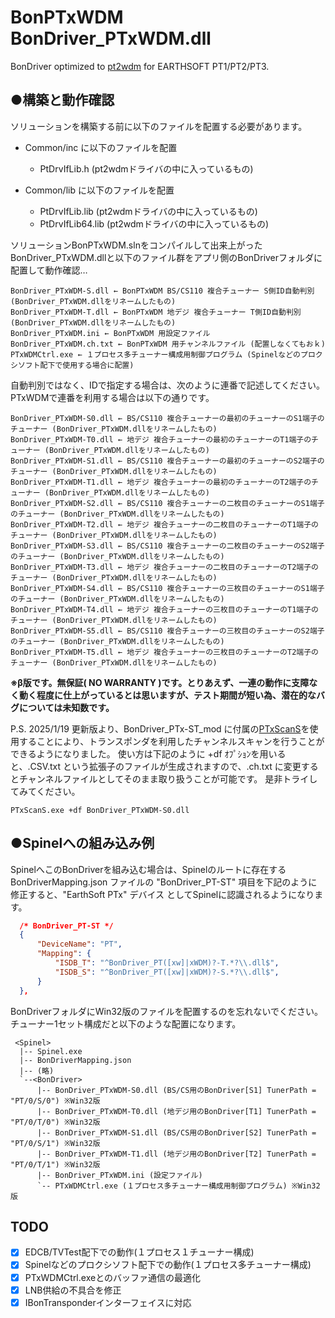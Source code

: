 # BonPTxWDM BonDriver_PTxWDM.dll
BonDriver optimized to [pt2wdm](https://www.vector.co.jp/soft/winnt/hardware/se507005.html) for EARTHSOFT PT1/PT2/PT3.

## ●構築と動作確認

  ソリューションを構築する前に以下のファイルを配置する必要があります。

  - Common/inc に以下のファイルを配置
    - PtDrvIfLib.h  (pt2wdmドライバの中に入っているもの)

  - Common/lib に以下のファイルを配置
    - PtDrvIfLib.lib  (pt2wdmドライバの中に入っているもの)
    - PtDrvIfLib64.lib  (pt2wdmドライバの中に入っているもの)

  ソリューションBonPTxWDM.slnをコンパイルして出来上がったBonDriver_PTxWDM.dllと以下のファイル群をアプリ側のBonDriverフォルダに配置して動作確認…
  ```
  BonDriver_PTxWDM-S.dll ← BonPTxWDM BS/CS110 複合チューナー S側ID自動判別 (BonDriver_PTxWDM.dllをリネームしたもの)
  BonDriver_PTxWDM-T.dll ← BonPTxWDM 地デジ 複合チューナー T側ID自動判別 (BonDriver_PTxWDM.dllをリネームしたもの)
  BonDriver_PTxWDM.ini ← BonPTxWDM 用設定ファイル
  BonDriver_PTxWDM.ch.txt ← BonPTxWDM 用チャンネルファイル (配置しなくてもおｋ)
  PTxWDMCtrl.exe ← １プロセス多チューナー構成用制御プログラム (Spinelなどのプロクシソフト配下で使用する場合に配置)
  ```

  自動判別ではなく、IDで指定する場合は、次のように連番で記述してください。
  PTxWDMで連番を利用する場合は以下の通りです。
  ```
  BonDriver_PTxWDM-S0.dll ← BS/CS110 複合チューナーの最初のチューナーのS1端子のチューナー (BonDriver_PTxWDM.dllをリネームしたもの)
  BonDriver_PTxWDM-T0.dll ← 地デジ 複合チューナーの最初のチューナーのT1端子のチューナー (BonDriver_PTxWDM.dllをリネームしたもの)
  BonDriver_PTxWDM-S1.dll ← BS/CS110 複合チューナーの最初のチューナーのS2端子のチューナー (BonDriver_PTxWDM.dllをリネームしたもの)
  BonDriver_PTxWDM-T1.dll ← 地デジ 複合チューナーの最初のチューナーのT2端子のチューナー (BonDriver_PTxWDM.dllをリネームしたもの)
  BonDriver_PTxWDM-S2.dll ← BS/CS110 複合チューナーの二枚目のチューナーのS1端子のチューナー (BonDriver_PTxWDM.dllをリネームしたもの)
  BonDriver_PTxWDM-T2.dll ← 地デジ 複合チューナーの二枚目のチューナーのT1端子のチューナー (BonDriver_PTxWDM.dllをリネームしたもの)
  BonDriver_PTxWDM-S3.dll ← BS/CS110 複合チューナーの二枚目のチューナーのS2端子のチューナー (BonDriver_PTxWDM.dllをリネームしたもの)
  BonDriver_PTxWDM-T3.dll ← 地デジ 複合チューナーの二枚目のチューナーのT2端子のチューナー (BonDriver_PTxWDM.dllをリネームしたもの)
  BonDriver_PTxWDM-S4.dll ← BS/CS110 複合チューナーの三枚目のチューナーのS1端子のチューナー (BonDriver_PTxWDM.dllをリネームしたもの)
  BonDriver_PTxWDM-T4.dll ← 地デジ 複合チューナーの三枚目のチューナーのT1端子のチューナー (BonDriver_PTxWDM.dllをリネームしたもの)
  BonDriver_PTxWDM-S5.dll ← BS/CS110 複合チューナーの三枚目のチューナーのS2端子のチューナー (BonDriver_PTxWDM.dllをリネームしたもの)
  BonDriver_PTxWDM-T5.dll ← 地デジ 複合チューナーの三枚目のチューナーのT2端子のチューナー (BonDriver_PTxWDM.dllをリネームしたもの)
  ```

  **※β版です。無保証( NO WARRANTY )です。とりあえず、一連の動作に支障なく動く程度に仕上がっているとは思いますが、テスト期間が短い為、潜在的なバグについては未知数です。**

  P.S. 2025/1/19 更新版より、BonDriver_PTx-ST_mod に付属の[PTxScanS](https://github.com/hyrolean/BonDriver_PTx-ST_mod/tree/master/PTxScanS)を使用することにより、トランスポンダを利用したチャンネルスキャンを行うことができるようになりました。
  使い方は下記のように +df ｵﾌﾟｼｮﾝを用いると、.CSV.txt という拡張子のファイルが生成されますので、.ch.txt に変更するとチャンネルファイルとしてそのまま取り扱うことが可能です。 是非トライしてみてください。
  ```
  PTxScanS.exe +df BonDriver_PTxWDM-S0.dll
  ```

## ●Spinelへの組み込み例

 SpinelへこのBonDriverを組み込む場合は、Spinelのルートに存在する BonDriverMapping.json ファイルの "BonDriver_PT-ST" 項目を下記のように修正すると、"EarthSoft PTx" デバイス としてSpinelに認識されるようになります。

  ```json
    /* BonDriver_PT-ST */
    {
        "DeviceName": "PT",
        "Mapping": {
            "ISDB_T": "^BonDriver_PT([xw]|xWDM)?-T.*?\\.dll$",
            "ISDB_S": "^BonDriver_PT([xw]|xWDM)?-S.*?\\.dll$",
        }
    },
  ```

 BonDriverフォルダにWin32版のファイルを配置するのを忘れないでください。チューナー1セット構成だと以下のような配置になります。

  ```
   <Spinel>
    |-- Spinel.exe
    |-- BonDriverMapping.json
    |-- (略)
    `--<BonDriver>
        |-- BonDriver_PTxWDM-S0.dll (BS/CS用のBonDriver[S1] TunerPath = "PT/0/S/0") ※Win32版
        |-- BonDriver_PTxWDM-T0.dll (地デジ用のBonDriver[T1] TunerPath = "PT/0/T/0") ※Win32版
        |-- BonDriver_PTxWDM-S1.dll (BS/CS用のBonDriver[S2] TunerPath = "PT/0/S/1") ※Win32版
        |-- BonDriver_PTxWDM-T1.dll (地デジ用のBonDriver[T2] TunerPath = "PT/0/T/1") ※Win32版
        |-- BonDriver_PTxWDM.ini (設定ファイル)
        `-- PTxWDMCtrl.exe (１プロセス多チューナー構成用制御プログラム) ※Win32版
  ```

## TODO
- [x] EDCB/TVTest配下での動作(１プロセス１チューナー構成)
- [x] Spinelなどのプロクシソフト配下での動作(１プロセス多チューナー構成)
- [x] PTxWDMCtrl.exeとのバッファ通信の最適化
- [x] LNB供給の不具合を修正 
- [x] IBonTransponderインターフェイスに対応
